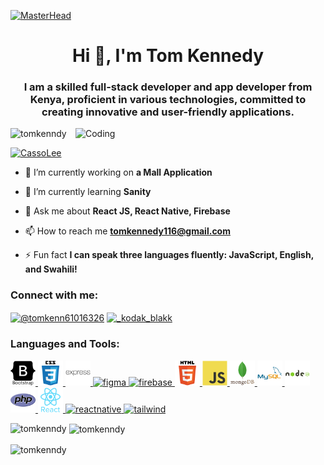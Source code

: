 [![MasterHead](https://i.pinimg.com/originals/18/a4/94/18a4949fc9c8067172d3b96e302e7097.gif)](https://tomkennedy.io)
<h1 align="center">Hi 👋, I'm Tom Kennedy</h1>
<h3 align="center">I am a skilled full-stack developer and app developer from Kenya, proficient in various technologies, committed to creating innovative and user-friendly applications.</h3>
<img align="right" alt="Coding" width="400" src="https://media.tenor.com/whgQwNlVvNkAAAAi/xero-code.gif"/>
<p align="left"> <img src="https://komarev.com/ghpvc/?username=tomkenndy&label=Profile%20views&color=0e75b6&style=flat" alt="tomkenndy" /> </p>

<p align="left"> <a href="https://twitter.com/@tomkenn61016326" target="blank"><img src="https://img.shields.io/twitter/follow/CassoLee?logo=twitter&style=for-the-badge" alt="CassoLee" /></a> </p>

- 🔭 I’m currently working on **a Mall Application**

- 🌱 I’m currently learning **Sanity**

- 💬 Ask me about **React JS, React Native, Firebase**

- 📫 How to reach me **tomkennedy116@gmail.com**

- ⚡ Fun fact **I can speak three languages fluently: JavaScript, English, and Swahili!**

<h3 align="left">Connect with me:</h3>
<p align="left">
<a href="https://twitter.com/@tomkenn61016326" target="_blank"><img align="center" src="https://raw.githubusercontent.com/rahuldkjain/github-profile-readme-generator/master/src/images/icons/Social/twitter.svg" alt="@tomkenn61016326" height="30" width="40" /></a>
<a href="https://instagram.com/fullstack_developer_ke" target="blank"><img align="center" src="https://raw.githubusercontent.com/rahuldkjain/github-profile-readme-generator/master/src/images/icons/Social/instagram.svg" alt="_kodak_blakk" height="30" width="40" /></a>
</p>

<h3 align="left">Languages and Tools:</h3>
<p align="left"> <a href="https://getbootstrap.com" target="_blank" rel="noreferrer"> <img src="https://raw.githubusercontent.com/devicons/devicon/master/icons/bootstrap/bootstrap-plain-wordmark.svg" alt="bootstrap" width="40" height="40"/> </a> <a href="https://www.w3schools.com/css/" target="_blank" rel="noreferrer"> <img src="https://raw.githubusercontent.com/devicons/devicon/master/icons/css3/css3-original-wordmark.svg" alt="css3" width="40" height="40"/> </a> <a href="https://expressjs.com" target="_blank" rel="noreferrer"> <img src="https://raw.githubusercontent.com/devicons/devicon/master/icons/express/express-original-wordmark.svg" alt="express" width="40" height="40"/> </a> <a href="https://www.figma.com/" target="_blank" rel="noreferrer"> <img src="https://www.vectorlogo.zone/logos/figma/figma-icon.svg" alt="figma" width="40" height="40"/> </a> <a href="https://firebase.google.com/" target="_blank" rel="noreferrer"> <img src="https://www.vectorlogo.zone/logos/firebase/firebase-icon.svg" alt="firebase" width="40" height="40"/> </a> <a href="https://www.w3.org/html/" target="_blank" rel="noreferrer"> <img src="https://raw.githubusercontent.com/devicons/devicon/master/icons/html5/html5-original-wordmark.svg" alt="html5" width="40" height="40"/> </a> <a href="https://developer.mozilla.org/en-US/docs/Web/JavaScript" target="_blank" rel="noreferrer"> <img src="https://raw.githubusercontent.com/devicons/devicon/master/icons/javascript/javascript-original.svg" alt="javascript" width="40" height="40"/> </a> <a href="https://www.mongodb.com/" target="_blank" rel="noreferrer"> <img src="https://raw.githubusercontent.com/devicons/devicon/master/icons/mongodb/mongodb-original-wordmark.svg" alt="mongodb" width="40" height="40"/> </a> <a href="https://www.mysql.com/" target="_blank" rel="noreferrer"> <img src="https://raw.githubusercontent.com/devicons/devicon/master/icons/mysql/mysql-original-wordmark.svg" alt="mysql" width="40" height="40"/> </a> <a href="https://nodejs.org" target="_blank" rel="noreferrer"> <img src="https://raw.githubusercontent.com/devicons/devicon/master/icons/nodejs/nodejs-original-wordmark.svg" alt="nodejs" width="40" height="40"/> </a> <a href="https://www.php.net" target="_blank" rel="noreferrer"> <img src="https://raw.githubusercontent.com/devicons/devicon/master/icons/php/php-original.svg" alt="php" width="40" height="40"/> </a> <a href="https://reactjs.org/" target="_blank" rel="noreferrer"> <img src="https://raw.githubusercontent.com/devicons/devicon/master/icons/react/react-original-wordmark.svg" alt="react" width="40" height="40"/> </a> <a href="https://reactnative.dev/" target="_blank" rel="noreferrer"> <img src="https://reactnative.dev/img/header_logo.svg" alt="reactnative" width="40" height="40"/> </a> <a href="https://tailwindcss.com/" target="_blank" rel="noreferrer"> <img src="https://www.vectorlogo.zone/logos/tailwindcss/tailwindcss-icon.svg" alt="tailwind" width="40" height="40"/> </a> </p>

<p><img align="left" src="https://github-readme-stats.vercel.app/api/top-langs?username=tomkenndy&show_icons=true&locale=en&layout=compact" alt="tomkenndy" /></p>

<p>&nbsp;<img align="center" src="https://github-readme-stats.vercel.app/api?username=tomkenndy&show_icons=true&locale=en" alt="tomkenndy" /></p>

<p><img align="center" src="https://github-readme-streak-stats.herokuapp.com/?user=tomkenndy&" alt="tomkenndy" /></p>
